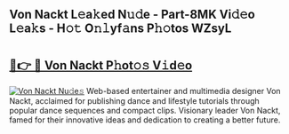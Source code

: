 ## Von Nackt L𝚎a𝚔ed N𝚞𝚍e - Part-8MK Vi𝚍𝚎o L𝚎a𝚔s - H𝚘𝚝 O𝚗𝚕yf𝚊ns P𝚑𝚘tos WZsyL

# <h2><a href="http://kf7t52d.oniu.top/?m=Von+Nackt">🔗👉 🔴 Von Nackt P𝚑ot𝚘𝚜 V𝚒d𝚎o</a></h2>

[![Von Nackt Nu𝚍e𝚜](https://i.imgur.com/0qMVB7G.gif)](http://kf7t52d.oniu.top/?m=Von+Nackt)
Web-based entertainer and multimedia designer Von Nackt, acclaimed for publishing dance and lifestyle tutorials through popular dance sequences and compact clips. Visionary leader Von Nackt, famed for their innovative ideas and dedication to creating a better future.  
